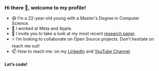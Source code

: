 ### Hi there 👋, welcome to my profile!

- 😄 I’m a 22-year-old young with a Master's Degree in Computer Science.
- 🔭 I worked at Meta and Apple.
- 🌱 I invite you to take a look at my most recent [research paper](https://doi.org/10.3390/s22093367).
- ⚡️ I’m looking to collaborate on Open Source projects. Don't hesitate on reach me out!
- 📫 How to reach me: on my [LinkedIn](https://www.linkedin.com/in/genaro-almaraz-143b6012a/) and [YouTube Channel](https://www.youtube.com/channel/UCBPY2M3ROE6RHqiL09GZgjA).

#### Let’s code!
